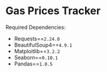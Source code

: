 # Gas Prices Tracker

Required Dependencies:
 - Requests==`2.24.0`
 - BeautifulSoup4==`4.9.1`
 - Matploitlib==`3.2.2`
 - Seaborn==`0.10.1`
 - Pandas==`1.0.5`
